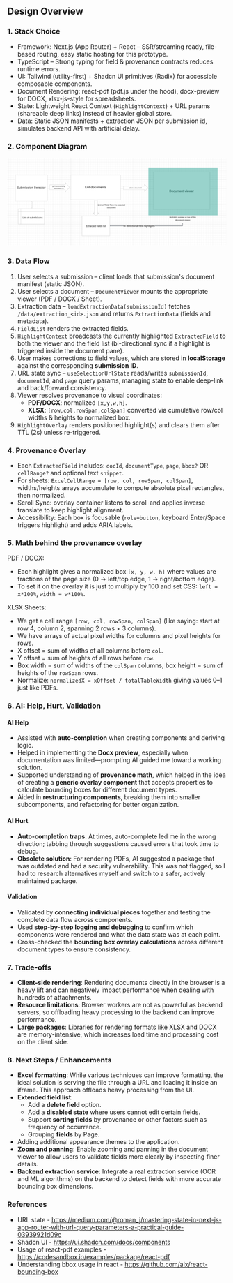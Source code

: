 ## Design Overview

### 1. Stack Choice
- Framework: Next.js (App Router) + React – SSR/streaming ready, file-based routing, easy static hosting for this prototype.
- TypeScript – Strong typing for field & provenance contracts reduces runtime errors.
- UI: Tailwind (utility-first) + Shadcn UI primitives (Radix) for accessible composable components.
- Document Rendering: react-pdf (pdf.js under the hood), docx-preview for DOCX, xlsx-js-style for spreadsheets.
- State: Lightweight React Context (`HighlightContext`) + URL params (shareable deep links) instead of heavier global store.
- Data: Static JSON manifests + extraction JSON per submission id, simulates backend API with artificial delay.

### 2. Component Diagram
![alt text](image.png)



### 3. Data Flow
1. User selects a submission – client loads that submission's document manifest (static JSON).  
2. User selects a document – `DocumentViewer` mounts the appropriate viewer (PDF / DOCX / Sheet).  
3. Extraction data – `loadExtractionData(submissionId)` fetches `/data/extraction_<id>.json` and returns `ExtractionData` (fields and metadata).  
4. `FieldList` renders the extracted fields.  
5. `HighlightContext` broadcasts the currently highlighted `ExtractedField` to both the viewer and the field list (bi-directional sync if a highlight is triggered inside the document pane).  
6. User makes corrections to field values, which are stored in **localStorage** against the corresponding **submission ID**.  
7. URL state sync – `useSelectionUrlState` reads/writes `submissionId`, `documentId`, and `page` query params, managing state to enable deep-link and back/forward consistency.  
8. Viewer resolves provenance to visual coordinates:  
   - **PDF/DOCX**: normalized `[x,y,w,h]`.  
   - **XLSX**: `[row,col,rowSpan,colSpan]` converted via cumulative row/col widths & heights to normalized box.  
9. `HighlightOverlay` renders positioned highlight(s) and clears them after TTL (2s) unless re-triggered.  



### 4. Provenance Overlay
- Each `ExtractedField` includes: `docId`, `documentType`, `page`, `bbox?` OR `cellRange?` and optional text `snippet`.
- For sheets: `ExcelCellRange = [row, col, rowSpan, colSpan]`, widths/heights arrays accumulate to compute absolute pixel rectangles, then normalized.
- Scroll Sync: overlay container listens to scroll and applies inverse translate to keep highlight alignment.
- Accessibility: Each box is focusable (`role=button`, keyboard Enter/Space triggers highlight) and adds ARIA labels.

### 5. Math behind the provenance overlay
PDF / DOCX:
- Each highlight gives a normalized box `[x, y, w, h]` where values are fractions of the page size (0 → left/top edge, 1 → right/bottom edge).
- To set it on the overlay it is just to multiply by 100 and set CSS: `left = x*100%`, `width = w*100%`.

XLSX Sheets:
- We get a cell range `[row, col, rowSpan, colSpan]` (like saying: start at row 4, column 2, spanning 2 rows × 3 columns).
- We have arrays of actual pixel widths for columns and pixel heights for rows.
- X offset = sum of widths of all columns before `col`.
- Y offset = sum of heights of all rows before `row`.
- Box width = sum of widths of the `colSpan` columns, box height = sum of heights of the `rowSpan` rows.
- Normalize: `normalizedX = xOffset / totalTableWidth` giving values 0–1 just like PDFs.



### 6. AI: Help, Hurt, Validation
#### AI Help
- Assisted with **auto-completion** when creating components and deriving logic.  
- Helped in implementing the **Docx preview**, especially when documentation was limited—prompting AI guided me toward a working solution.  
- Supported understanding of **provenance math**, which helped in the idea of creating a **generic overlay component** that accepts properties to calculate bounding boxes for different document types.  
- Aided in **restructuring components**, breaking them into smaller subcomponents, and refactoring for better organization.  

#### AI Hurt
- **Auto-completion traps**: At times, auto-complete led me in the wrong direction; tabbing through suggestions caused errors that took time to debug.  
- **Obsolete solution**: For rendering PDFs, AI suggested a package that was outdated and had a security vulnerability. This was not flagged, so I had to research alternatives myself and switch to a safer, actively maintained package.

#### Validation
- Validated by **connecting individual pieces** together and testing the complete data flow across components.  
- Used **step-by-step logging and debugging** to confirm which components were rendered and what the data state was at each point.  
- Cross-checked the **bounding box overlay calculations** across different document types to ensure consistency.  
 

### 7. Trade-offs 
- **Client-side rendering**: Rendering documents directly in the browser is a heavy lift and can negatively impact performance when dealing with hundreds of attachments.  
- **Resource limitations**: Browser workers are not as powerful as backend servers, so offloading heavy processing to the backend can improve performance.  
- **Large packages**: Libraries for rendering formats like XLSX and DOCX are memory-intensive, which increases load time and processing cost on the client side.  


### 8. Next Steps / Enhancements
- **Excel formatting**: While various techniques can improve formatting, the ideal solution is serving the file through a URL and loading it inside an iframe. This approach offloads heavy processing from the UI.  
- **Extended field list**:  
  - Add a **delete field** option.  
  - Add a **disabled state** where users cannot edit certain fields.  
  - Support **sorting fields** by provenance or other factors such as frequency of occurrence.
  - Grouping **fields** by Page.
- Adding additional appearance themes to the application.
- **Zoom and panning**: Enable zooming and panning in the document viewer to allow users to validate fields more clearly by inspecting finer details.  
- **Backend extraction service**: Integrate a real extraction service (OCR and ML algorithms) on the backend to detect fields with more accurate bounding box dimensions.  


### References
- URL state  - https://medium.com/@roman_j/mastering-state-in-next-js-app-router-with-url-query-parameters-a-practical-guide-03939921d09c
- Shadcn UI  - https://ui.shadcn.com/docs/components
- Usage of react-pdf examples - https://codesandbox.io/examples/package/react-pdf
- Understanding bbox usage in react - https://github.com/alx/react-bounding-box


